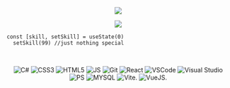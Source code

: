 <p align="center">
 <img src="https://readme-typing-svg.demolab.com/?lines=Hi+I'm+Szabolcs.;Web+and+software+developer.&color=F72713&weight=500&size=24&center=true&vCenter=true">
</p>

  <p align="center">
    <img src="https://streak-stats.demolab.com?user=feherszabolcs&theme=dracula&hide_border=true&date_format=%5BY%20%5DM%20j">
 </p>
 
  ```tsx
  const [skill, setSkill] = useState(0)
    setSkill(99) //just nothing special
  ```

<br>

<div align="center">

![C#](https://img.shields.io/badge/C%23-239120?style=for-the-badge&logo=c-sharp&logoColor=white)
![CSS3](https://img.shields.io/badge/CSS3-1572B6?style=for-the-badge&logo=css3&logoColor=white)
![HTML5](https://img.shields.io/badge/HTML5-E34F26?style=for-the-badge&logo=html5&logoColor=white)
![JS](https://img.shields.io/badge/JavaScript-323330?style=for-the-badge&logo=javascript&logoColor=F7DF1E)
![Git](https://img.shields.io/badge/GIT-E44C30?style=for-the-badge&logo=git&logoColor=white)
![React](https://img.shields.io/badge/React-20232A?style=for-the-badge&logo=react&logoColor=61DAFB)
![VSCode](https://img.shields.io/badge/VSCode-0078D4?style=for-the-badge&logo=visual%20studio%20code&logoColor=white)
![Visual Studio](https://img.shields.io/badge/Visual_Studio-5C2D91?style=for-the-badge&logo=visual%20studio&logoColor=white)
![PS](https://img.shields.io/badge/Adobe%20Photoshop-31A8FF?style=for-the-badge&logo=Adobe%20Photoshop&logoColor=black)
![MYSQL](https://img.shields.io/badge/MySQL-005C84?style=for-the-badge&logo=mysql&logoColor=white)
![Vite](https://img.shields.io/badge/Vite-B73BFE?style=for-the-badge&logo=vite&logoColor=FFD62E).
![VueJS](	https://img.shields.io/badge/Vue%20js-35495E?style=for-the-badge&logo=vuedotjs&logoColor=4FC08D).
 
</div>

















